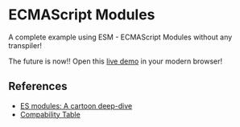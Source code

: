 # ECMAScript Modules

A complete example using ESM - ECMAScript Modules without any transpiler!

The future is now!! Open this [live demo](http://edysegura.github.io/js-modules/browser) in your modern browser!

## References

- [ES modules: A cartoon deep-dive](https://hacks.mozilla.org/2018/03/es-modules-a-cartoon-deep-dive/)
- [Compability Table](http://caniuse.com/#search=module)
